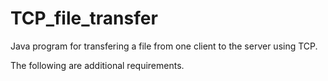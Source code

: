 # TCP_file_transfer
 Java program for transfering a file from one client to the server using TCP.

 The following are additional requirements.

 
